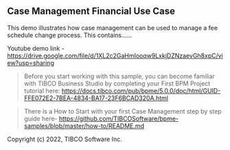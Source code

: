 ## Case Management Financial Use Case

This demo illustrates how case management can be used to manage a fee schedule change process. This contains......

Youtube demo link - https://drive.google.com/file/d/1XL2c2GaHmIooqw9LxkjDZNzaevGh8xpC/view?usp=sharing


>Before you start working with this sample, you can become familiar with TIBCO Business Studio by completing your First BPM Project tutorial here: https://docs.tibco.com/pub/bpme/5.0.0/doc/html/GUID-FFE072E2-7BEA-4834-BA17-23F6BCAD320A.html

> There is a How to Start with your first Case Management step by step guide here- https://github.com/TIBCOSoftware/bpme-samples/blob/master/how-to/README.md


Copyright (c) 2022, TIBCO Software Inc.
